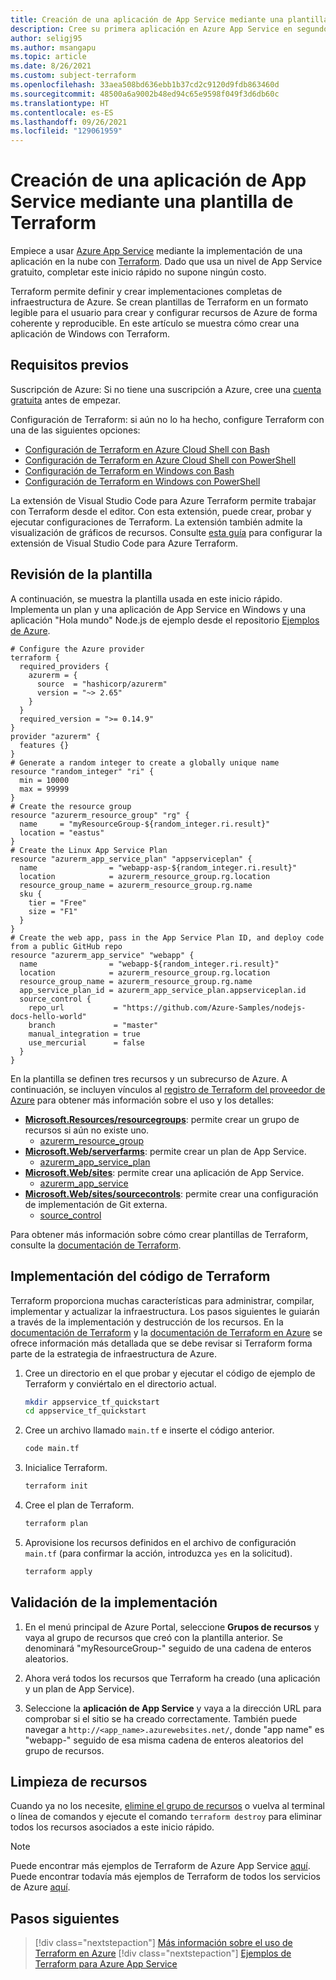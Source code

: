 ```yaml
---
title: Creación de una aplicación de App Service mediante una plantilla de Terraform
description: Cree su primera aplicación en Azure App Service en segundos mediante una plantilla de Terraform, que es una de las muchas maneras de realizar una implementación en App Service.
author: seligj95
ms.author: msangapu
ms.topic: article
ms.date: 8/26/2021
ms.custom: subject-terraform
ms.openlocfilehash: 33aea508bd636ebb1b37cd2c9120d9fdb863460d
ms.sourcegitcommit: 48500a6a9002b48ed94c65e9598f049f3d6db60c
ms.translationtype: HT
ms.contentlocale: es-ES
ms.lasthandoff: 09/26/2021
ms.locfileid: "129061959"
---
```

# <a name="create-app-service-app-using-a-terraform-template"></a>Creación de una aplicación de App Service mediante una plantilla de Terraform

Empiece a usar [Azure App Service](overview.md) mediante la implementación de una aplicación en la nube con [Terraform](/azure/developer/terraform/). Dado que usa un nivel de App Service gratuito, completar este inicio rápido no supone ningún costo.

Terraform permite definir y crear implementaciones completas de infraestructura de Azure. Se crean plantillas de Terraform en un formato legible para el usuario para crear y configurar recursos de Azure de forma coherente y reproducible. En este artículo se muestra cómo crear una aplicación de Windows con Terraform.

## <a name="prerequisites"></a>Requisitos previos

Suscripción de Azure: Si no tiene una suscripción a Azure, cree una [cuenta gratuita](https://azure.microsoft.com/free/?ref=microsoft.com&utm_source=microsoft.com&utm_medium=docs&utm_campaign=visualstudio) antes de empezar.

Configuración de Terraform: si aún no lo ha hecho, configure Terraform con una de las siguientes opciones:

* [Configuración de Terraform en Azure Cloud Shell con Bash](/azure/developer/terraform/get-started-cloud-shell-bash?tabs=bash)
* [Configuración de Terraform en Azure Cloud Shell con PowerShell](/azure/developer/terraform/get-started-cloud-shell-powershell?tabs=bash)
* [Configuración de Terraform en Windows con Bash](/azure/developer/terraform/get-started-windows-bash?tabs=bash)
* [Configuración de Terraform en Windows con PowerShell](/azure/developer/terraform/get-started-windows-powershell?tabs=bash)

La extensión de Visual Studio Code para Azure Terraform permite trabajar con Terraform desde el editor. Con esta extensión, puede crear, probar y ejecutar configuraciones de Terraform. La extensión también admite la visualización de gráficos de recursos. Consulte [esta guía](/azure/developer/terraform/configure-vs-code-extension-for-terraform) para configurar la extensión de Visual Studio Code para Azure Terraform.

## <a name="review-the-template"></a>Revisión de la plantilla

A continuación, se muestra la plantilla usada en este inicio rápido. Implementa un plan y una aplicación de App Service en Windows y una aplicación "Hola mundo" Node.js de ejemplo desde el repositorio [Ejemplos de Azure](https://github.com/Azure-Samples).

```hcl
# Configure the Azure provider
terraform {
  required_providers {
    azurerm = {
      source  = "hashicorp/azurerm"
      version = "~> 2.65"
    }
  }
  required_version = ">= 0.14.9"
}
provider "azurerm" {
  features {}
}
# Generate a random integer to create a globally unique name
resource "random_integer" "ri" {
  min = 10000
  max = 99999
}
# Create the resource group
resource "azurerm_resource_group" "rg" {
  name     = "myResourceGroup-${random_integer.ri.result}"
  location = "eastus"
}
# Create the Linux App Service Plan
resource "azurerm_app_service_plan" "appserviceplan" {
  name                = "webapp-asp-${random_integer.ri.result}"
  location            = azurerm_resource_group.rg.location
  resource_group_name = azurerm_resource_group.rg.name
  sku {
    tier = "Free"
    size = "F1"
  }
}
# Create the web app, pass in the App Service Plan ID, and deploy code from a public GitHub repo
resource "azurerm_app_service" "webapp" {
  name                = "webapp-${random_integer.ri.result}"
  location            = azurerm_resource_group.rg.location
  resource_group_name = azurerm_resource_group.rg.name
  app_service_plan_id = azurerm_app_service_plan.appserviceplan.id
  source_control {
    repo_url           = "https://github.com/Azure-Samples/nodejs-docs-hello-world"
    branch             = "master"
    manual_integration = true
    use_mercurial      = false
  }
}
```

En la plantilla se definen tres recursos y un subrecurso de Azure. A continuación, se incluyen vínculos al [registro de Terraform del proveedor de Azure](https://registry.terraform.io/providers/hashicorp/azurerm/latest/docs) para obtener más información sobre el uso y los detalles:

* [**Microsoft.Resources/resourcegroups**](/azure/templates/microsoft.resources/resourcegroups?tabs=json): permite crear un grupo de recursos si aún no existe uno.
  * [azurerm_resource_group](https://registry.terraform.io/providers/hashicorp/azurerm/latest/docs/resources/resource_group) 
* [**Microsoft.Web/serverfarms**](/azure/templates/microsoft.web/serverfarms): permite crear un plan de App Service.
  * [azurerm_app_service_plan](https://registry.terraform.io/providers/hashicorp/azurerm/latest/docs/resources/app_service_plan)
* [**Microsoft.Web/sites**](/azure/templates/microsoft.web/sites): permite crear una aplicación de App Service.
  * [azurerm_app_service](https://registry.terraform.io/providers/hashicorp/azurerm/latest/docs/resources/app_service)
* [**Microsoft.Web/sites/sourcecontrols**](/azure/templates/microsoft.web/sites/sourcecontrols): permite crear una configuración de implementación de Git externa.
  * [source_control](https://registry.terraform.io/providers/hashicorp/azurerm/latest/docs/resources/app_service#source_control)

Para obtener más información sobre cómo crear plantillas de Terraform, consulte la [documentación de Terraform](https://learn.hashicorp.com/collections/terraform/azure-get-started?utm_source=WEBSITE&utm_medium=WEB_IO&utm_offer=ARTICLE_PAGE&utm_content=DOCS).

## <a name="implement-the-terraform-code"></a>Implementación del código de Terraform

Terraform proporciona muchas características para administrar, compilar, implementar y actualizar la infraestructura. Los pasos siguientes le guiarán a través de la implementación y destrucción de los recursos. En la [documentación de Terraform](https://learn.hashicorp.com/collections/terraform/azure-get-started?utm_source=WEBSITE&utm_medium=WEB_IO&utm_offer=ARTICLE_PAGE&utm_content=DOCS) y la [documentación de Terraform en Azure](/azure/developer/terraform/) se ofrece información más detallada que se debe revisar si Terraform forma parte de la estrategia de infraestructura de Azure.

1. Cree un directorio en el que probar y ejecutar el código de ejemplo de Terraform y conviértalo en el directorio actual.

    ```bash
    mkdir appservice_tf_quickstart
    cd appservice_tf_quickstart
    ```

1. Cree un archivo llamado `main.tf` e inserte el código anterior.

    ```bash
    code main.tf
    ```

1. Inicialice Terraform.

    ```bash
    terraform init
    ```

1. Cree el plan de Terraform.

    ```bash
    terraform plan
    ```

1. Aprovisione los recursos definidos en el archivo de configuración `main.tf` (para confirmar la acción, introduzca `yes` en la solicitud).

    ```bash
    terraform apply
    ```

## <a name="validate-the-deployment"></a>Validación de la implementación

1. En el menú principal de Azure Portal, seleccione **Grupos de recursos** y vaya al grupo de recursos que creó con la plantilla anterior. Se denominará "myResourceGroup-" seguido de una cadena de enteros aleatorios.

1. Ahora verá todos los recursos que Terraform ha creado (una aplicación y un plan de App Service).

1. Seleccione la **aplicación de App Service** y vaya a la dirección URL para comprobar si el sitio se ha creado correctamente. También puede navegar a `http://<app_name>.azurewebsites.net/`, donde "app name" es "webapp-" seguido de esa misma cadena de enteros aleatorios del grupo de recursos.

## <a name="clean-up-resources"></a>Limpieza de recursos

Cuando ya no los necesite, [elimine el grupo de recursos](../azure-resource-manager/management/delete-resource-group.md?tabs=azure-portal#delete-resource-group) o vuelva al terminal o línea de comandos y ejecute el comando `terraform destroy` para eliminar todos los recursos asociados a este inicio rápido.

> [!NOTE]
> Puede encontrar más ejemplos de Terraform de Azure App Service [aquí](/azure/app-service/samples-terraform). Puede encontrar todavía más ejemplos de Terraform de todos los servicios de Azure [aquí](https://github.com/hashicorp/terraform-provider-azurerm/tree/main/examples).
## <a name="next-steps"></a>Pasos siguientes

> [!div class="nextstepaction"] 
> [Más información sobre el uso de Terraform en Azure](/azure/terraform)
> [!div class="nextstepaction"] 
> [Ejemplos de Terraform para Azure App Service](/azure/app-service/samples-terraform)